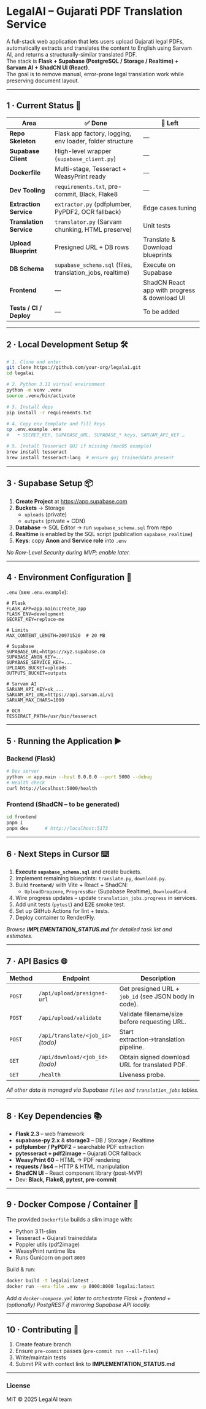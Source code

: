 # LegalAI – Gujarati PDF Translation Service

A full-stack web application that lets users upload Gujarati legal PDFs, automatically extracts and translates the content to English using Sarvam AI, and returns a structurally-similar translated PDF.  
The stack is **Flask + Supabase (PostgreSQL / Storage / Realtime) + Sarvam AI + ShadCN UI (React)**.  
The goal is to remove manual, error-prone legal translation work while preserving document layout.

---

## 1 · Current Status 🚦

| Area | ✅ Done | 🔨 Left |
|------|--------|--------|
| **Repo Skeleton** | Flask app factory, logging, env loader, folder structure | — |
| **Supabase Client** | High-level wrapper (`supabase_client.py`) | — |
| **Dockerfile** | Multi-stage, Tesseract + WeasyPrint ready | — |
| **Dev Tooling** | `requirements.txt`, pre-commit, Black, Flake8 | — |
| **Extraction Service** | `extractor.py` (pdfplumber, PyPDF2, OCR fallback) | Edge cases tuning |
| **Translation Service** | `translator.py` (Sarvam chunking, HTML preserve) | Unit tests |
| **Upload Blueprint** | Presigned URL + DB rows | Translate & Download blueprints |
| **DB Schema** | `supabase_schema.sql` (files, translation_jobs, realtime) | Execute on Supabase |
| **Frontend** | — | ShadCN React app with progress & download UI |
| **Tests / CI / Deploy** | — | To be added |

---

## 2 · Local Development Setup 🛠️

```bash
# 1. Clone and enter
git clone https://github.com/your-org/legalai.git
cd legalai

# 2. Python 3.11 virtual environment
python -m venv .venv
source .venv/bin/activate

# 3. Install deps
pip install -r requirements.txt

# 4. Copy env template and fill keys
cp .env.example .env
#   • SECRET_KEY, SUPABASE_URL, SUPABASE_* keys, SARVAM_API_KEY …

# 5. Install Tesseract GUJ if missing (macOS example)
brew install tesseract
brew install tesseract-lang  # ensure guj traineddata present
```

---

## 3 · Supabase Setup 📦

1. **Create Project** at https://app.supabase.com  
2. **Buckets** → Storage  
   * `uploads`  (private)  
   * `outputs` (private + CDN)  
3. **Database** → SQL Editor → run `supabase_schema.sql` from repo  
4. **Realtime** is enabled by the SQL script (publication `supabase_realtime`)  
5. **Keys**: copy **Anon** and **Service role** into `.env`  

_No Row-Level Security during MVP; enable later._

---

## 4 · Environment Configuration 🔑

`.env` (see `.env.example`):

```
# Flask
FLASK_APP=app.main:create_app
FLASK_ENV=development
SECRET_KEY=replace-me

# Limits
MAX_CONTENT_LENGTH=20971520  # 20 MB

# Supabase
SUPABASE_URL=https://xyz.supabase.co
SUPABASE_ANON_KEY=...
SUPABASE_SERVICE_KEY=...
UPLOADS_BUCKET=uploads
OUTPUTS_BUCKET=outputs

# Sarvam AI
SARVAM_API_KEY=sk_...
SARVAM_API_URL=https://api.sarvam.ai/v1
SARVAM_MAX_CHARS=1000

# OCR
TESSERACT_PATH=/usr/bin/tesseract
```

---

## 5 · Running the Application ▶️

### Backend (Flask)

```bash
# Dev server
python -m app.main --host 0.0.0.0 --port 5000 --debug
# Health check
curl http://localhost:5000/health
```

### Frontend (ShadCN – to be generated)

```bash
cd frontend
pnpm i
pnpm dev      # http://localhost:5173
```

---

## 6 · Next Steps in Cursor ⌨️

1. **Execute `supabase_schema.sql`** and create buckets.  
2. Implement remaining blueprints: `translate.py`, `download.py`.  
3. Build **`frontend/`** with Vite + React + ShadCN:  
   * `UploadDropzone`, `ProgressBar` (Supabase Realtime), `DownloadCard`.  
4. Wire progress updates – update `translation_jobs.progress` in services.  
5. Add unit tests (`pytest`) and E2E smoke test.  
6. Set up GitHub Actions for lint + tests.  
7. Deploy container to Render/Fly.

_Browse **IMPLEMENTATION_STATUS.md** for detailed task list and estimates._

---

## 7 · API Basics 🌐

| Method | Endpoint | Description |
|--------|----------|-------------|
| `POST` | `/api/upload/presigned-url` | Get presigned URL + `job_id` (see JSON body in code). |
| `POST` | `/api/upload/validate` | Validate filename/size before requesting URL. |
| `POST` | `/api/translate/<job_id>` _(todo)_ | Start extraction→translation pipeline. |
| `GET`  | `/api/download/<job_id>` _(todo)_ | Obtain signed download URL for translated PDF. |
| `GET`  | `/health` | Liveness probe. |

_All other data is managed via Supabase `files` and `translation_jobs` tables._

---

## 8 · Key Dependencies 📚

* **Flask 2.3** – web framework  
* **supabase-py 2.x** & **storage3** – DB / Storage / Realtime  
* **pdfplumber / PyPDF2** – searchable PDF extraction  
* **pytesseract + pdf2image** – Gujarati OCR fallback  
* **WeasyPrint 60** – HTML → PDF rendering  
* **requests / bs4** – HTTP & HTML manipulation  
* **ShadCN UI** – React component library (post-MVP)  
* Dev: **Black, Flake8, pytest, pre-commit**  

---

## 9 · Docker Compose / Container 🐳

The provided `Dockerfile` builds a slim image with:

* Python 3.11-slim  
* Tesseract + Gujarati traineddata  
* Poppler utils (pdf2image)  
* WeasyPrint runtime libs  
* Runs Gunicorn on port `8000`

Build & run:

```bash
docker build -t legalai:latest .
docker run --env-file .env -p 8000:8000 legalai:latest
```

_Add a `docker-compose.yml` later to orchestrate Flask + frontend + (optionally) PostgREST if mirroring Supabase API locally._

---

## 10 · Contributing 🤝

1. Create feature branch  
2. Ensure `pre-commit` passes (`pre-commit run --all-files`)  
3. Write/maintain tests  
4. Submit PR with context link to **IMPLEMENTATION_STATUS.md**

---

### License

MIT © 2025 LegalAI team
